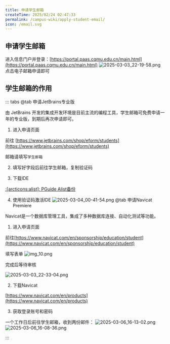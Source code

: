 ```yaml
---
title: 申请学生邮箱
createTime: 2025/02/24 02:47:33
permalink: /campus-wiki/apply-student-email/
icon: /email.svg
---
```


## 申请学生邮箱

进入信息门户并登录：[https://portal.paas.cqmu.edu.cn/main.html](https://portal.paas.cqmu.edu.cn/main.html)
![2025-03-03_22-19-58.png](/src/2025-03-03_22-19-58.png)
点击电子邮箱申请即可



## 学生邮箱的作用

::: tabs
@tab 申请JetBrains专业版

由 JetBrains 开发的集成开发环境是目前主流的编程工具，学生邮箱可免费申请一年的专业版，到期后再次申请即可。

1. 进入申请页面

前往 [https://www.jetbrains.com/shop/eform/students](https://www.jetbrains.com/shop/eform/students)

邮箱请填写`学生邮箱`

2. 填写好字段后前往学生邮箱，复制验证码



3. 下载IDE

[:[arcticons:alist]: PGuide Alist备份](http://192.168.183.171:5244/softwares/JetBrainsIDEs)

4. 使用验证码激活IDE
![2025-03-04_00-41-54.png](/src/2025-03-04_00-41-54.png)
@tab 申请Navicat Premiere

Navicat是一个数据库管理工具，集成了多种数据库连接、自动化测试等功能。

1. 进入申请页面

前往[https://www.navicat.com/en/sponsorship/education/student](https://www.navicat.com/en/sponsorship/education/student)

填写表单
![img_10.png](/src/img_10.png)

完成后等待审核

![2025-03-03_22-33-04.png](/src/2025-03-03_22-33-04.png)

2. 下载Navicat

[https://www.navicat.com/en/products](https://www.navicat.com/en/products)

3. 获取登录账号和密码

一个工作日后前往学生邮箱，收到两份邮件：
![2025-03-06_16-13-02.png](/src/2025-03-06_16-13-02.png)
![2025-03-06_16-08-36.png](/src/2025-03-06_16-08-36.png)


:::
